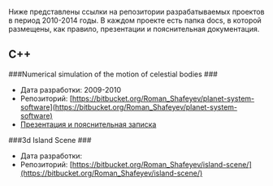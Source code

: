 Ниже представлены ссылки на репозитории разрабатываемых проектов в период 2010-2014 годы. В каждом проекте есть папка docs, в которой размещены, как правило, презентации и пояснительная документация.

## C++ ##
###Numerical simulation of the motion of celestial bodies ###
* Дата разработки:  2009-2010
* Репозиторий: [https://bitbucket.org/Roman_Shafeyev/planet-system-software](https://bitbucket.org/Roman_Shafeyev/planet-system-software)
* [Презентация и пояснительная записка](https://bitbucket.org/Roman_Shafeyev/planet-system-software/src/3cba7913f912f0ec98543fe51f1015e3175eb809/docs/?at=master)

###3d Island Scene ###
* Дата разработки:
* Репозиторий: [https://bitbucket.org/Roman_Shafeyev/island-scene/](https://bitbucket.org/Roman_Shafeyev/island-scene/)